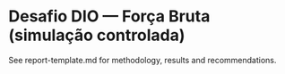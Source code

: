 # Desafio DIO — Força Bruta (simulação controlada)

See report-template.md for methodology, results and recommendations.
